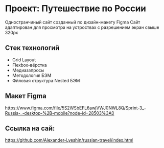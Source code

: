 # Проект: Путешествие по России 

Одностранчиный сайт созданный по дизайн-макету Figma
Сайт адаптирован для просмотра на устроствах с разрешением экран свыше 320px

## Стек технологий 

- Grid Layout
- Flexbox-вёрстка
- Медиазапросы
- Методология БЭМ
- Фйловая структура Nested БЭМ  

## Макет Figma

https://www.figma.com/file/5S2WSbEFL6awjVWJ0NWL8Q/Sprint-3_-Russia-_-desktop-%2B-mobile?node-id=28503%3A0

## Ссылка на сай:

https://github.com/Alexander-Lyeshin/russian-travel/index.html
